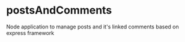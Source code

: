 # postsAndComments
Node application to manage posts and it's linked comments based on express framework